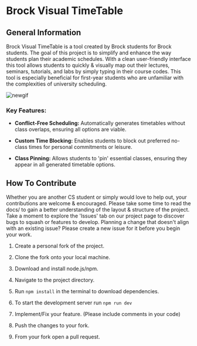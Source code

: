 # Brock Visual TimeTable

## General Information

Brock Visual TimeTable is a tool created by Brock students for Brock students. The goal of this project is to simplify and enhance the way students plan their academic schedules. With a clean user-friendly interface this tool allows students to quickly & visually map out their lectures, seminars, tutorials, and labs by simply typing in their course codes. This tool is especially beneficial for first-year students who are unfamiliar with the complexities of university scheduling.

![newgif](https://github.com/user-attachments/assets/005bfe09-d6e6-48a0-a729-3952481aef60)

### Key Features:

- **Conflict-Free Scheduling:** Automatically generates timetables without class overlaps, ensuring all options are viable.

- **Custom Time Blocking:** Enables students to block out preferred no-class times for personal commitments or leisure.

- **Class Pinning:** Allows students to 'pin' essential classes, ensuring they appear in all generated timetable options.

## How To Contribute

Whether you are another CS student or simply would love to help out, your contributions are welcome & encouraged.
Please take some time to read the docs/ to gain a better understanding of the layout & structure of the project.
Take a moment to explore the 'Issues' tab on our project page to discover bugs to squash or features to develop.
Planning a change that doesn't align with an existing issue? Please create a new issue for it before you begin your work.

1. Create a personal fork of the project.

2. Clone the fork onto your local machine.

3. Download and install node.js/npm.

4. Navigate to the project directory.

5. Run `npm install` in the terminal to download dependencies.

6. To start the development server run `npm run dev`

7. Implement/Fix your feature. (Please include comments in your code)

8. Push the changes to your fork.

9. From your fork open a pull request.
